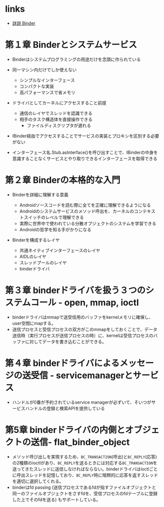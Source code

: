 # links

- [詳説 Binder](https://github.com/karino2/InsideBinder/blob/master/README.md)

# 第１章 Binderとシステムサービス

- Binderはシステムプログラミングの用途だけを念頭に作られている
- 同一マシン内だけでしか使えない
  - シンプルなインターフェース
  - コンパクトな実装
  - 高パフォーマンスで省メモリ
- ドライバとしてカーネルにアクセスすること前提
  - 通信のレイヤでスレッドを認識できる
  - 相手のタスク構造体を直接操作できる
    - ファイルディスクリプタが遅れる

- IBinder経由でアクセスすることでサービスの実装とプロキシを区別する必要がない
- インターフェース名.Stub.asInterface()を呼び出すことで、IBinderの中身を意識することなくサービスとやり取りできるインターフェースを取得できる

# 第２章 Binderの本格的な入門

- Binderを詳細に理解する意義
  - Androidソースコードを読む際に全てを正確に理解できるようになる
  - Androidのシステムサービスのメソッド呼出を、カーネルのコンテキストスイッチのレベルで理解できる
  - 実際に世界中で使われている分散オブジェクトのシステムを学習できる
  - Androidの哲学を知る手がかりになる

- Binderを構成するレイヤ
  - 共通ネイティブインターフェースのレイヤ
  - AIDLのレイヤ
  - スレッドプールのレイヤ
  - binderドライバ

# 第３章 binderドライバを扱う３つのシステムコール - open, mmap, ioctl

- binderドライバはmmapで送受信用のバッファをkernelメモリに確保し、user空間にmapする。
- 送信プロセスと受信プロセスの双方がこのmmapをしておくことで、データ送信時（実行プロセスが送信プロセスの時）に、kernelは受信プロセスのバッファに対してデータを書き込むことができる。

# 第４章 binderドライバによるメッセージの送受信 - servicemanagerとサービス

- ハンドルが0番が予約されているservice managerが必ずいて、そいつがサービスハンドルの登録と検索APIを提供している

# 第5章 binderドライバの内側とオブジェクトの送信- flat_binder_object

- メソッド呼び出しを実現するため、`BC_TRANSACTION`(呼出)と`BC_REPLY`(応答)の2種類のioctlがあり、`BC_REPLY`を送るときには対応する`BC_TRANSACTION`を送ってきたスレッドに送信しなければならない。binderドライバはioctlごとに呼出スレッドを記憶しており、`BC_REPLY`時に暗黙的に応答を返すスレッドを適切に選択してくれる。
- binderはfd passing (送信プロセスであるfdが指すファイルオブジェクトと同一のファイルオブジェクトをさすfdを、受信プロセスのfdテーブルに登録した上でそのfdを送る) もサポートしている。
